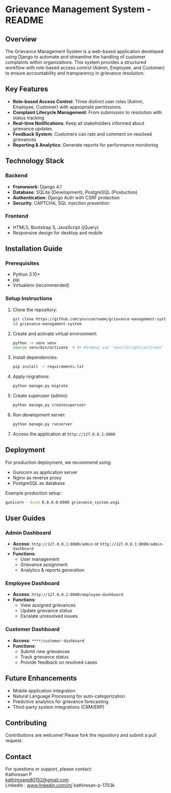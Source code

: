
# Grievance Management System - README

## Overview
The Grievance Management System is a web-based application developed using Django to automate and streamline the handling of customer complaints within organizations. This system provides a structured workflow with role-based access control (Admin, Employee, and Customer) to ensure accountability and transparency in grievance resolution.

## Key Features
- **Role-based Access Control**: Three distinct user roles (Admin, Employee, Customer) with appropriate permissions
- **Complaint Lifecycle Management**: From submission to resolution with status tracking
- **Real-time Notifications**: Keep all stakeholders informed about grievance updates
- **Feedback System**: Customers can rate and comment on resolved grievances
- **Reporting & Analytics**: Generate reports for performance monitoring

## Technology Stack
### Backend
- **Framework**: Django 4.1
- **Database**: SQLite (Development), PostgreSQL (Production)
- **Authentication**: Django Auth with CSRF protection
- **Security**: CAPTCHA, SQL injection prevention

### Frontend
- HTML5, Bootstrap 5, JavaScript (jQuery)
- Responsive design for desktop and mobile

## Installation Guide

### Prerequisites
- Python 3.10+
- pip
- Virtualenv (recommended)

### Setup Instructions
1. Clone the repository:
   ```bash
   git clone https://github.com/yourusername/grievance-management-system.git
   cd grievance-management-system
   ```

2. Create and activate virtual environment:
   ```bash
   python -m venv venv
   source venv/bin/activate  # On Windows use `venv\Scripts\activate`
   ```

3. Install dependencies:
   ```bash
   pip install -r requirements.txt
   ```

4. Apply migrations:
   ```bash
   python manage.py migrate
   ```

5. Create superuser (admin):
   ```bash
   python manage.py createsuperuser
   ```

6. Run development server:
   ```bash
   python manage.py runserver
   ```

7. Access the application at `http://127.0.0.1:8000`

## Deployment
For production deployment, we recommend using:
- Gunicorn as application server
- Nginx as reverse proxy
- PostgreSQL as database

Example production setup:
```bash
gunicorn --bind 0.0.0.0:8000 grievance_system.wsgi
```

## User Guides

### Admin Dashboard
- **Access**: `http://127.0.0.1:8000/admin` or `http://127.0.0.1:8000/admin-dashboard`
- **Functions**:
  - User management
  - Grievance assignment
  - Analytics & reports generation

### Employee Dashboard
- **Access**: `http://127.0.0.1:8000/employee-dashboard`
- **Functions**:
  - View assigned grievances
  - Update grievance status
  - Escalate unresolved issues

### Customer Dashboard
- **Access**: `****/customer-dashboard`
- **Functions**:
  - Submit new grievances
  - Track grievance status
  - Provide feedback on resolved cases

## Future Enhancements
- Mobile application integration
- Natural Language Processing for auto-categorization
- Predictive analytics for grievance forecasting
- Third-party system integrations (CRM/ERP)

## Contributing
Contributions are welcome! Please fork the repository and submit a pull request.

## Contact
For questions or support, please contact:  
Kathiresan P  
kathiresanp80152@gmail.com  
LinkedIn : www.linkedin.com/in/
kathiresan-p-1703k
